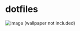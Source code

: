 # dotfiles
![image](https://github.com/Sonico98/dotfiles/assets/61394886/68df4f8f-b5c8-4532-9928-dc14322e20f2)
(wallpaper not included)
